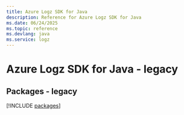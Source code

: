 ```yaml
---
title: Azure Logz SDK for Java
description: Reference for Azure Logz SDK for Java
ms.date: 06/24/2025
ms.topic: reference
ms.devlang: java
ms.service: logz
---
```

# Azure Logz SDK for Java - legacy
## Packages - legacy
[!INCLUDE [packages](logz-index.md)]